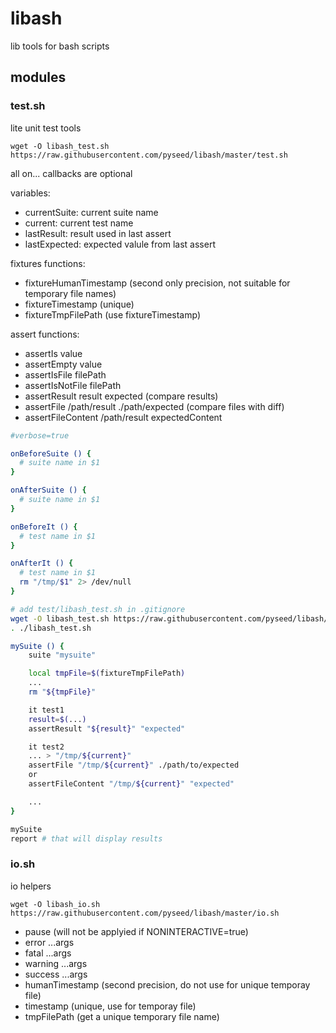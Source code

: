 # libash

lib tools for bash scripts

## modules

### test.sh

lite unit test tools

```
wget -O libash_test.sh https://raw.githubusercontent.com/pyseed/libash/master/test.sh
```

all on... callbacks are optional

variables:
- currentSuite: current suite name
- current: current test name
- lastResult: result used in last assert
- lastExpected: expected valule from last assert

fixtures functions:
- fixtureHumanTimestamp (second only precision, not suitable for temporary file names)
- fixtureTimestamp (unique)
- fixtureTmpFilePath (use fixtureTimestamp)

assert functions:
- assertIs value
- assertEmpty value
- assertIsFile filePath
- assertIsNotFile filePath
- assertResult result expected (compare results)
- assertFile /path/result ./path/expected (compare files with diff)
- assertFileContent /path/result expectedContent

```bash
#verbose=true

onBeforeSuite () {
  # suite name in $1
}

onAfterSuite () {
  # suite name in $1
}

onBeforeIt () {
  # test name in $1
}

onAfterIt () {
  # test name in $1
  rm "/tmp/$1" 2> /dev/null
}

# add test/libash_test.sh in .gitignore
wget -O libash_test.sh https://raw.githubusercontent.com/pyseed/libash/master/test.sh
. ./libash_test.sh

mySuite () {
    suite "mysuite"

    local tmpFile=$(fixtureTmpFilePath)
    ...
    rm "${tmpFile}"

    it test1
    result=$(...)
    assertResult "${result}" "expected"

    it test2
    ... > "/tmp/${current}"
    assertFile "/tmp/${current}" ./path/to/expected
    or
    assertFileContent "/tmp/${current}" "expected"

    ...
}

mySuite
report # that will display results
```

### io.sh

io helpers

```
wget -O libash_io.sh https://raw.githubusercontent.com/pyseed/libash/master/io.sh
```

- pause (will not be applyied if NONINTERACTIVE=true)
- error ...args
- fatal ...args
- warning ...args
- success ...args
- humanTimestamp (second precision, do not use for unique temporay file)
- timestamp (unique, use for temporay file)
- tmpFilePath (get a unique temporary file name)
